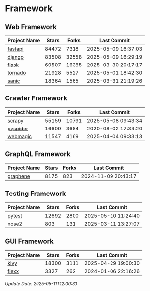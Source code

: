 # Framework

## Web Framework
| Project Name | Stars | Forks | Last Commit |
| ------------ | ----- | ----- | ----------- |
| [fastapi](https://github.com/fastapi/fastapi) | 84472 | 7318 | 2025-05-09 16:37:03 |
| [django](https://github.com/django/django) | 83508 | 32558 | 2025-05-09 16:29:19 |
| [flask](https://github.com/pallets/flask) | 69507 | 16385 | 2025-03-30 20:17:17 |
| [tornado](https://github.com/tornadoweb/tornado) | 21928 | 5527 | 2025-05-01 18:42:30 |
| [sanic](https://github.com/sanic-org/sanic) | 18364 | 1565 | 2025-03-31 21:19:26 |

## Crawler Framework
| Project Name | Stars | Forks | Last Commit |
| ------------ | ----- | ----- | ----------- |
| [scrapy](https://github.com/scrapy/scrapy) | 55159 | 10791 | 2025-05-08 09:43:34 |
| [pyspider](https://github.com/binux/pyspider) | 16609 | 3684 | 2020-08-02 17:34:20 |
| [webmagic](https://github.com/code4craft/webmagic) | 11547 | 4169 | 2025-04-04 09:33:13 |

## GraphQL Framework
| Project Name | Stars | Forks | Last Commit |
| ------------ | ----- | ----- | ----------- |
| [graphene](https://github.com/graphql-python/graphene) | 8175 | 823 | 2024-11-09 20:43:17 |

## Testing Framework
| Project Name | Stars | Forks | Last Commit |
| ------------ | ----- | ----- | ----------- |
| [pytest](https://github.com/pytest-dev/pytest) | 12692 | 2800 | 2025-05-10 11:24:40 |
| [nose2](https://github.com/nose-devs/nose2) | 803 | 131 | 2025-03-11 13:27:07 |

## GUI Framework
| Project Name | Stars | Forks | Last Commit |
| ------------ | ----- | ----- | ----------- |
| [kivy](https://github.com/kivy/kivy) | 18300 | 3111 | 2025-04-29 19:00:30 |
| [flexx](https://github.com/flexxui/flexx) | 3327 | 262 | 2024-01-06 22:16:26 |

*Update Date: 2025-05-11T12:00:30*